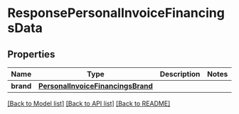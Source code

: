 # ResponsePersonalInvoiceFinancingsData

## Properties
Name | Type | Description | Notes
------------ | ------------- | ------------- | -------------
**brand** | [**PersonalInvoiceFinancingsBrand**](PersonalInvoiceFinancingsBrand.md) |  | 

[[Back to Model list]](../README.md#documentation-for-models) [[Back to API list]](../README.md#documentation-for-api-endpoints) [[Back to README]](../README.md)

